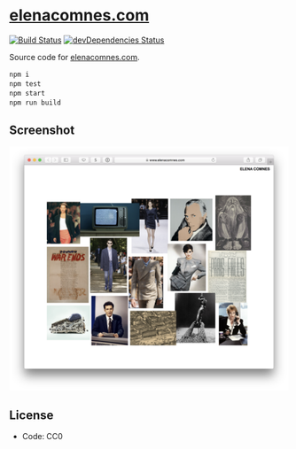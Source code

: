 # [elenacomnes.com](https://elenacomnes.com)

[![Build Status](https://travis-ci.org/bcomnes/elenacomnes.com.svg?branch=master)](https://travis-ci.org/bcomnes/elenacomnes.com)
[![devDependencies Status](https://david-dm.org/bcomnes/elenacomnes.com/dev-status.svg)](https://david-dm.org/bcomnes/elenacomnes.com?type=dev)

Source code for [elenacomnes.com](https://elenacomnes.com).

```sh
npm i
npm test
npm start
npm run build
```

## Screenshot

![screenshot](screenshot.png)

## License

- Code: CC0
